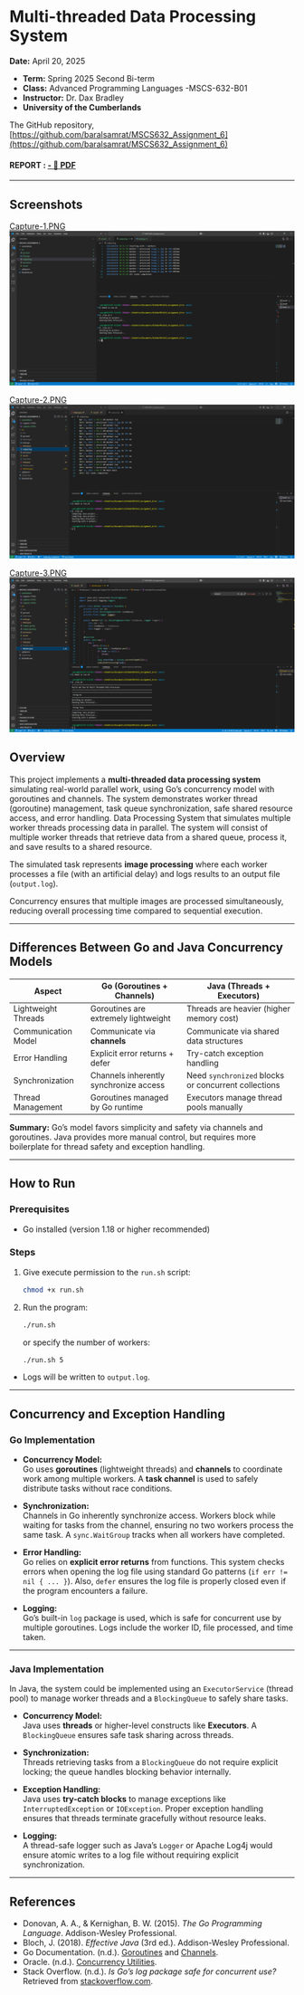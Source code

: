#  Multi-threaded Data Processing System
**Date:** April 20, 2025
- **Term:** Spring 2025 Second Bi-term 
- **Class:** Advanced Programming Languages -MSCS-632-B01
- **Instructor:** Dr. Dax Bradley
- **University of the Cumberlands**


 The GitHub repository, [https://github.com/baralsamrat/MSCS632_Assignment_6](https://github.com/baralsamrat/MSCS632_Assignment_6)

#### REPORT : [ - :notebook_with_decorative_cover: ](/reports.pdf) [ PDF ](https://github.com/baralsamrat/MSCS632_Assignment_6/blob/main/reports.pdf) 
---

## Screenshots

[Capture-1.PNG ![1](/screenshots/Capture-1.PNG) ](https://github.com/baralsamrat/MSCS632_Assignment_6/blob/main/screenshots/Capture-1.PNG)

[Capture-2.PNG ![2](/screenshots/Capture-2.PNG) ](https://github.com/baralsamrat/MSCS632_Assignment_6/blob/main/screenshots/Capture-2.PNG)

[Capture-3.PNG ![3](/screenshots/Capture-3.PNG)](https://github.com/baralsamrat/MSCS632_Assignment_6/blob/main/screenshots/Capture-3.PNG)

## Overview

This project implements a **multi-threaded data processing system** simulating real-world parallel work, using Go’s concurrency model with goroutines and channels. The system demonstrates worker thread (goroutine) management, task queue synchronization, safe shared resource access, and error handling.  Data Processing System that simulates multiple worker threads processing data in parallel. The system will consist of multiple worker threads that retrieve data from a shared queue, process it, and save results to a shared resource.

The simulated task represents **image processing** where each worker processes a file (with an artificial delay) and logs results to an output file (`output.log`).  

Concurrency ensures that multiple images are processed simultaneously, reducing overall processing time compared to sequential execution.

---

## Differences Between Go and Java Concurrency Models

| Aspect               | Go (Goroutines + Channels)              | Java (Threads + Executors)                  |
|----------------------|-----------------------------------------|---------------------------------------------|
| Lightweight Threads   | Goroutines are extremely lightweight    | Threads are heavier (higher memory cost)    |
| Communication Model   | Communicate via **channels**            | Communicate via shared data structures      |
| Error Handling        | Explicit error returns + defer          | Try-catch exception handling                |
| Synchronization       | Channels inherently synchronize access | Need `synchronized` blocks or concurrent collections |
| Thread Management     | Goroutines managed by Go runtime        | Executors manage thread pools manually      |

**Summary:** Go’s model favors simplicity and safety via channels and goroutines. Java provides more manual control, but requires more boilerplate for thread safety and exception handling.

---

## How to Run

### Prerequisites
- Go installed (version 1.18 or higher recommended)

### Steps
1. Give execute permission to the `run.sh` script:
    ```bash
    chmod +x run.sh
    ```

2. Run the program:
    ```bash
    ./run.sh
    ```
    or specify the number of workers:
    ```bash
    ./run.sh 5
    ```

- Logs will be written to `output.log`.

---

## Concurrency and Exception Handling

### Go Implementation

- **Concurrency Model:**  
  Go uses **goroutines** (lightweight threads) and **channels** to coordinate work among multiple workers. A **task channel** is used to safely distribute tasks without race conditions.

- **Synchronization:**  
  Channels in Go inherently synchronize access. Workers block while waiting for tasks from the channel, ensuring no two workers process the same task. A `sync.WaitGroup` tracks when all workers have completed.

- **Error Handling:**  
  Go relies on **explicit error returns** from functions. This system checks errors when opening the log file using standard Go patterns (`if err != nil { ... }`). Also, `defer` ensures the log file is properly closed even if the program encounters a failure.

- **Logging:**  
  Go’s built-in `log` package is used, which is safe for concurrent use by multiple goroutines. Logs include the worker ID, file processed, and time taken.

---

### Java Implementation 

In Java, the system could be implemented using an `ExecutorService` (thread pool) to manage worker threads and a `BlockingQueue` to safely share tasks.

- **Concurrency Model:**  
  Java uses **threads** or higher-level constructs like **Executors**. A `BlockingQueue` ensures safe task sharing across threads.

- **Synchronization:**  
  Threads retrieving tasks from a `BlockingQueue` do not require explicit locking; the queue handles blocking behavior internally.

- **Exception Handling:**  
  Java uses **try-catch blocks** to manage exceptions like `InterruptedException` or `IOException`. Proper exception handling ensures that threads terminate gracefully without resource leaks.

- **Logging:**  
  A thread-safe logger such as Java’s `Logger` or Apache Log4j would ensure atomic writes to a log file without requiring explicit synchronization.

---

## References

- Donovan, A. A., & Kernighan, B. W. (2015). *The Go Programming Language*. Addison-Wesley Professional.
- Bloch, J. (2018). *Effective Java* (3rd ed.). Addison-Wesley Professional.
- Go Documentation. (n.d.). [Goroutines](https://golang.org/doc/effective_go#goroutines) and [Channels](https://golang.org/doc/effective_go#channels).
- Oracle. (n.d.). [Concurrency Utilities](https://docs.oracle.com/javase/tutorial/essential/concurrency/).
- Stack Overflow. (n.d.). *Is Go’s log package safe for concurrent use?* Retrieved from [stackoverflow.com](https://stackoverflow.com/questions/24809250/is-gos-log-package-safe-for-concurrent-use).


